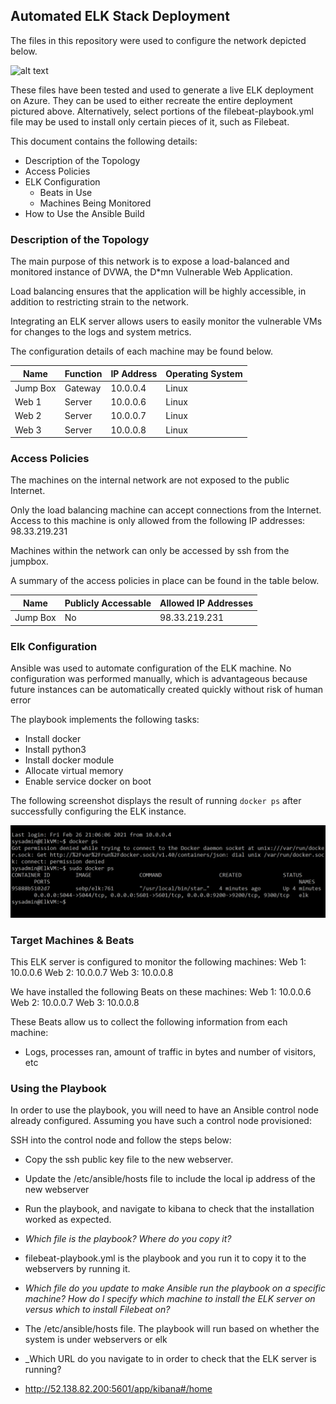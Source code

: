 ## Automated ELK Stack Deployment

The files in this repository were used to configure the network depicted below.

![alt text](https://github.com/Hintzej/Network_Diagrams/blob/main/Cloud%20Server%20Diagram)

These files have been tested and used to generate a live ELK deployment on Azure. They can be used to either recreate the entire deployment pictured above. Alternatively, select portions of the filebeat-playbook.yml file may be used to install only certain pieces of it, such as Filebeat.

This document contains the following details:
- Description of the Topology
- Access Policies
- ELK Configuration
  - Beats in Use
  - Machines Being Monitored
- How to Use the Ansible Build


### Description of the Topology

The main purpose of this network is to expose a load-balanced and monitored instance of DVWA, the D*mn Vulnerable Web Application.

Load balancing ensures that the application will be highly accessible, in addition to restricting strain to the network.

Integrating an ELK server allows users to easily monitor the vulnerable VMs for changes to the logs and system metrics.

The configuration details of each machine may be found below.

| Name     | Function | IP Address | Operating System |
|----------|----------|------------|------------------|
| Jump Box | Gateway  | 10.0.0.4   | Linux            |
| Web 1    | Server   | 10.0.0.6   | Linux            |
| Web 2    | Server   | 10.0.0.7   | Linux            |
| Web 3    | Server   | 10.0.0.8   | Linux            |

### Access Policies

The machines on the internal network are not exposed to the public Internet. 

Only the load balancing machine can accept connections from the Internet. Access to this machine is only allowed from the following IP addresses:
98.33.219.231

Machines within the network can only be accessed by ssh from the jumpbox.

A summary of the access policies in place can be found in the table below.

| Name     | Publicly Accessable | Allowed IP Addresses |
|----------|---------------------|----------------------|
| Jump Box | No                  | 98.33.219.231        |

### Elk Configuration

Ansible was used to automate configuration of the ELK machine. No configuration was performed manually, which is advantageous because future instances can be automatically created quickly without risk of human error

The playbook implements the following tasks:
- Install docker
- Install python3
- Install docker module
- Allocate virtual memory
- Enable service docker on boot

The following screenshot displays the result of running `docker ps` after successfully configuring the ELK instance.

![alt text](https://github.com/Hintzej/ELK-Stack-Project/blob/main/Images/docker_ps.PNG)

### Target Machines & Beats
This ELK server is configured to monitor the following machines:
Web 1: 10.0.0.6
Web 2: 10.0.0.7
Web 3: 10.0.0.8

We have installed the following Beats on these machines:
Web 1: 10.0.0.6
Web 2: 10.0.0.7
Web 3: 10.0.0.8

These Beats allow us to collect the following information from each machine:
- Logs, processes ran, amount of traffic in bytes and number of visitors, etc

### Using the Playbook
In order to use the playbook, you will need to have an Ansible control node already configured. Assuming you have such a control node provisioned: 

SSH into the control node and follow the steps below:
- Copy the ssh public key file to the new webserver.
- Update the /etc/ansible/hosts file to include the local ip address of the new webserver
- Run the playbook, and navigate to kibana to check that the installation worked as expected.

- _Which file is the playbook? Where do you copy it?_
- filebeat-playbook.yml is the playbook and you run it to copy it to the webservers by running it.
- _Which file do you update to make Ansible run the playbook on a specific machine? How do I specify which machine to install the ELK server on versus which to install Filebeat on?_
- The /etc/ansible/hosts file. The playbook will run based on whether the system is under webservers or elk
- _Which URL do you navigate to in order to check that the ELK server is running?
- http://52.138.82.200:5601/app/kibana#/home
